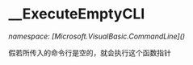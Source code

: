 ﻿# __ExecuteEmptyCLI
_namespace: [Microsoft.VisualBasic.CommandLine](<a href="#" onClick="load('/docs/Microsoft.VisualBasic.CommandLine/index.md')"></a>)_

假若所传入的命令行是空的，就会执行这个函数指针





